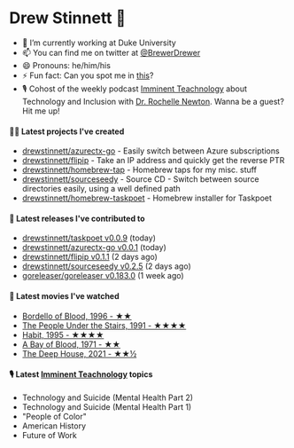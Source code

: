
# Drew Stinnett 👋

- 🔭 I’m currently working at Duke University
- 📫 You can find me on twitter at [@BrewerDrewer](https://twitter.com/BrewerDrewer)
- 😄 Pronouns: he/him/his
- ⚡ Fun fact: Can you spot me in [this](https://www.youtube.com/watch?v=oL9WnB0qHBA)?
- 🎙 Cohost of the weekly podcast [Imminent Teachnology](https://podcast.imminentteachnology.com/) about Technology and Inclusion with [Dr. Rochelle Newton](https://www.linkedin.com/in/drrochellenewton/). Wanna be a guest? Hit me up!

#### 👨‍💻 Latest projects I've created
- [drewstinnett/azurectx-go](https://github.com/drewstinnett/azurectx-go) - Easily switch between Azure subscriptions
- [drewstinnett/flipip](https://github.com/drewstinnett/flipip) - Take an IP address and quickly get the reverse PTR
- [drewstinnett/homebrew-tap](https://github.com/drewstinnett/homebrew-tap) - Homebrew taps for my misc. stuff
- [drewstinnett/sourceseedy](https://github.com/drewstinnett/sourceseedy) - Source CD - Switch between source directories easily, using a well defined path
- [drewstinnett/homebrew-taskpoet](https://github.com/drewstinnett/homebrew-taskpoet) - Homebrew installer for Taskpoet

#### 🚀 Latest releases I've contributed to
- [drewstinnett/taskpoet v0.0.9](https://github.com/drewstinnett/taskpoet/releases/tag/v0.0.9) (today)
- [drewstinnett/azurectx-go v0.0.1](https://github.com/drewstinnett/azurectx-go/releases/tag/v0.0.1) (today)
- [drewstinnett/flipip v0.1.1](https://github.com/drewstinnett/flipip/releases/tag/v0.1.1) (2 days ago)
- [drewstinnett/sourceseedy v0.2.5](https://github.com/drewstinnett/sourceseedy/releases/tag/v0.2.5) (2 days ago)
- [goreleaser/goreleaser v0.183.0](https://github.com/goreleaser/goreleaser/releases/tag/v0.183.0) (1 week ago)

#### 🍿 Latest movies I've watched
- [Bordello of Blood, 1996 - ★★](https://letterboxd.com/mondodrew/film/bordello-of-blood/)
- [The People Under the Stairs, 1991 - ★★★★](https://letterboxd.com/mondodrew/film/the-people-under-the-stairs/)
- [Habit, 1995 - ★★★★](https://letterboxd.com/mondodrew/film/habit/)
- [A Bay of Blood, 1971 - ★★](https://letterboxd.com/mondodrew/film/a-bay-of-blood/)
- [The Deep House, 2021 - ★★½](https://letterboxd.com/mondodrew/film/the-deep-house/)

#### 🎙 Latest [Imminent Teachnology](https://podcast.imminentteachnology.com/) topics
- Technology and Suicide (Mental Health Part 2)
- Technology and Suicide (Mental Health Part 1)
- &#34;People of Color&#34;
- American History
- Future of Work